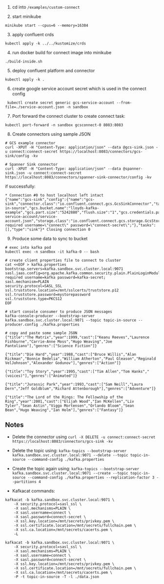 1. cd into `/examples/custom-connect`

2. start minikube
```shell
minikube start --cpus=6 --memory=16384
```

3. apply confluent crds 
```shell
kubectl apply -k ../../kustomize/crds
```

4. run docker build for connect image into minikube
```shell
./build-inside.sh
```   

5. deploy confluent platform and connector
```shell
kubectl apply -k .
```

6. create google service account secret which is used in the connect config
```shell
 kubectl create secret generic gcs-service-account --from-file=./service-account.json -n sandbox
```

7. Port forward the connect cluster to create connect task:
```shell
kubectl port-forward -n sandbox gcsconnect-0 8083:8083
```

8. Create connectors using sample JSON
```shell
# GCS example connector
curl -XPUT -H "Content-Type: application/json" --data @gcs-sink.json -u connect:connect-secret https://localhost:8083/connectors/gcs-sink/config -kv

# Spanner Sink connector
curl -XPUT -H "Content-Type: application/json" --data @spanner-sink.json -u connect:connect-secret https://localhost:8083/connectors/spanner-sink-connector/config -kv
```


if successfully:
```shell
* Connection #0 to host localhost left intact
{"name":"gcs-sink","config":{"name":"gcs-sink","connector.class":"io.confluent.connect.gcs.GcsSinkConnector","tasks.max":"1","topics":"topic-in-source","gcs.bucket.name":"lloyds-kafka-example","gcs.part.size":"5242880","flush.size":"1","gcs.credentials.path":"/mnt/secrets/gcs-service-account/service-account.json","storage.class":"io.confluent.connect.gcs.storage.GcsStorage","format.class":"io.confluent.connect.gcs.format.avro.AvroFormat","partitioner.class":"io.confluent.connect.storage.partitioner.DefaultPartitioner","schema.compatibility":"NONE","confluent.topic.bootstrap.servers":"kafka.sandbox.svc.cluster.local:9071","confluent.topic.replication.factor":"1","confluent.topic.ssl.truststore.location":"/mnt/sslcerts/truststore.p12","confluent.topic.ssl.truststore.password":"mystorepassword","confluent.topic.ssl.truststore.type":"PKCS12","confluent.topic.security.protocol":"SASL_SSL","confluent.topic.sasl.mechanism":"PLAIN","confluent.topic.sasl.jaas.config":"org.apache.kafka.common.security.plain.PlainLoginModule required username=\"connect\" password=\"connect-secret\";"},"tasks":[],"type":"sink"}* Closing connection 0
```

9. Produce some data to sync to bucket
```shell
# exec into kafka pod 
kubectl exec -n sandbox -it kafka-0 -- bash

# create client properties file to connect to cluster
cat <<EOF > kafka.properties
bootstrap.servers=kafka.sandbox.svc.cluster.local:9071
sasl.jaas.config=org.apache.kafka.common.security.plain.PlainLoginModule required username=kafka password=kafka-secret;
sasl.mechanism=PLAIN
security.protocol=SASL_SSL
ssl.truststore.location=/mnt/sslcerts/truststore.p12
ssl.truststore.password=mystorepassword
ssl.truststore.type=PKCS12
EOF

# start console consumer to produce JSON messages
kafka-console-producer --bootstrap-server kafka.sandbox.svc.cluster.local:9071 --topic topic-in-source --producer.config ./kafka.properties

# copy and paste some sample JSON
{"title":"The Matrix","year":1999,"cast":["Keanu Reeves","Laurence Fishburne","Carrie-Anne Moss","Hugo Weaving","Joe Pantoliano"],"genres":["Science Fiction"]}

{"title":"Die Hard","year":1988,"cast":["Bruce Willis","Alan Rickman","Bonnie Bedelia","William Atherton","Paul Gleason","Reginald VelJohnson","Alexander Godunov"],"genres":["Action"]} 

{"title":"Toy Story","year":1995,"cast":["Tim Allen","Tom Hanks","(voices)"],"genres":["Animated"]} 

{"title":"Jurassic Park","year":1993,"cast":["Sam Neill","Laura Dern","Jeff Goldblum","Richard Attenborough"],"genres":["Adventure"]} 

{"title":"The Lord of the Rings: The Fellowship of the Ring","year":2001,"cast":["Elijah Wood","Ian McKellen","Liv Tyler","Sean Astin","Viggo Mortensen","Orlando Bloom","Sean Bean","Hugo Weaving","Ian Holm"],"genres":["Fantasy"]} 
```

## Notes
- Delete the connector using `curl -X DELETE -u connect:connect-secret https://localhost:8083/connectors/gcs-sink -kv`
- Delete the topic using: `kafka-topics --bootstrap-server kafka.sandbox.svc.cluster.local:9071 --delete --topic topic-in-source --command-config ./kafka.properties`
- Create the topic again using: `kafka-topics --bootstrap-server kafka.sandbox.svc.cluster.local:9071 --create --topic topic-in-source --command-config ./kafka.properties --replication-factor 3 --partitions 4`

- Kafkacat commands:
```shell
kafkacat -b kafka.sandbox.svc.cluster.local:9071 \
    -X security.protocol=sasl_ssl \
    -X sasl.mechanisms=PLAIN \
    -X sasl.username=connect \
    -X sasl.password=connect-secret \
    -X ssl.key.location=/mnt/secrets/privkey.pem \
    -X ssl.certificate.location=/mnt/secrets/fullchain.pem \
    -X ssl.ca.location=/mnt/secrets/cacerts.pem \
    -L

kafkacat -b kafka.sandbox.svc.cluster.local:9071 \
    -X security.protocol=sasl_ssl \
    -X sasl.mechanisms=PLAIN \
    -X sasl.username=connect \
    -X sasl.password=connect-secret \
    -X ssl.key.location=/mnt/secrets/privkey.pem \
    -X ssl.certificate.location=/mnt/secrets/fullchain.pem \
    -X ssl.ca.location=/mnt/secrets/cacerts.pem \
    -P -t topic-in-source -T -l ./data.json
```